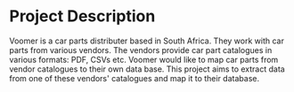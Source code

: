 # Project Description

Voomer is a car parts distributer based in South Africa. They work with car parts from various vendors. The vendors provide car part catalogues in various formats: PDF, CSVs etc. Voomer would like to map car parts from vendor catalogues to their own data base. This project aims to extract data from one of these vendors' catalogues and map it to their database.